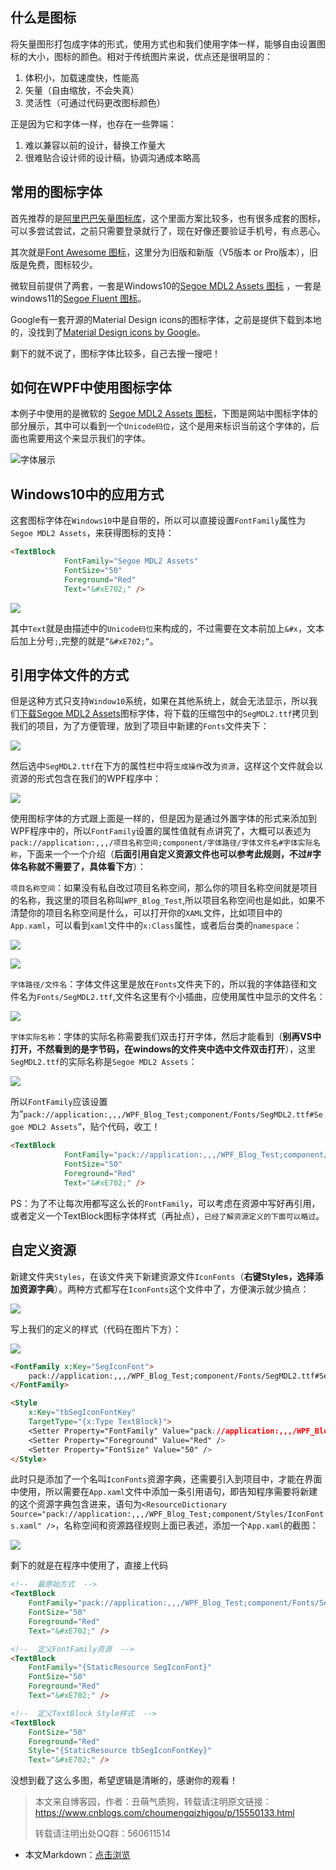 ## 什么是图标

将矢量图形打包成字体的形式，使用方式也和我们使用字体一样，能够自由设置图标的大小，图标的颜色。相对于传统图片来说，优点还是很明显的：

1. 体积小，加载速度快，性能高
2. 矢量（自由缩放，不会失真）
3. 灵活性（可通过代码更改图标颜色）

正是因为它和字体一样，也存在一些弊端：

1. 难以兼容以前的设计，替换工作量大
2. 很难贴合设计师的设计稿，协调沟通成本略高

## 常用的图标字体

首先推荐的是[阿里巴巴矢量图标库](https://www.iconfont.cn/)，这个里面方案比较多，也有很多成套的图标，可以多尝试尝试，之前只需要登录就行了，现在好像还要验证手机号，有点恶心。

其次就是[Font Awesome 图标](http://www.fontawesome.com.cn/)，这里分为旧版和新版（V5版本 or Pro版本），旧版是免费，图标较少。

微软目前提供了两套，一套是Windows10的[Segoe MDL2 Assets 图标](https://docs.microsoft.com/zh-cn/windows/apps/design/style/segoe-ui-symbol-font) ，一套是windows11的[Segoe Fluent 图标](https://docs.microsoft.com/zh-cn/windows/apps/design/style/segoe-fluent-icons-font)。

Google有一套开源的Material Design icons的图标字体，之前是提供下载到本地的，没找到了[Material Design icons by Google](https://github.com/google/material-design-icons)。

剩下的就不说了，图标字体比较多，自己去搜一搜吧！

## 如何在WPF中使用图标字体

本例子中使用的是微软的 [Segoe MDL2 Assets 图标](https://aka.ms/SegoeFonts)，下图是网站中图标字体的部分展示，其中可以看到一个`Unicode码位`，这个是用来标识当前这个字体的，后面也需要用这个来显示我们的字体。

![字体展示](https://lequ.co/2021/12/2701.png)

## Windows10中的应用方式

这套图标字体在`Windows10`中是自带的，所以可以直接设置`FontFamily`属性为`Segoe MDL2 Assets`，来获得图标的支持：

```html
<TextBlock
            FontFamily="Segoe MDL2 Assets"
            FontSize="50"
            Foreground="Red"
            Text="&#xE702;" />
```

![](https://lequ.co/2021/12/2702.png)

其中`Text`就是由描述中的`Unicode码位`来构成的，不过需要在文本前加上`&#x`，文本后加上分号`;`,完整的就是`”&#xE702;“`。

## 引用字体文件的方式

但是这种方式只支持`Window10`系统，如果在其他系统上，就会无法显示，所以我们[下载Segoe MDL2 Assets](https://aka.ms/SegoeFonts)图标字体，将下载的压缩包中的`SegMDL2.ttf`拷贝到我们的项目，为了方便管理，放到了项目中新建的`Fonts`文件夹下：

![](https://lequ.co/2021/12/2703.png)

然后选中`SegMDL2.ttf`在下方的属性栏中将`生成操作`改为`资源`，这样这个文件就会以资源的形式包含在我们的WPF程序中：

![](https://lequ.co/2021/12/2704.png)

使用图标字体的方式跟上面是一样的，但是因为是通过外置字体的形式来添加到WPF程序中的，所以`FontFamily`设置的属性值就有点讲究了，大概可以表述为`pack://application:,,,/项目名称空间;component/字体路径/字体文件名#字体实际名称`，下面来一个一个介绍（**后面引用自定义资源文件也可以参考此规则，不过#字体名称就不需要了，具体看下方**）：

`项目名称空间`：如果没有私自改过项目名称空间，那么你的项目名称空间就是项目的名称，我这里的项目名称叫`WPF_Blog_Test`,所以项目名称空间也是如此，如果不清楚你的项目名称空间是什么，可以打开你的`XAML`文件，比如项目中的`App.xaml`，可以看到`xaml`文件中的`x:Class`属性，或者后台类的`namespace`：

![](https://lequ.co/2021/12/2705.png)

![](https://lequ.co/2021/12/2706.png)

`字体路径/文件名`：字体文件这里是放在`Fonts`文件夹下的，所以我的字体路径和文件名为`Fonts/SegMDL2.ttf`,文件名这里有个小插曲，应使用属性中显示的文件名：

![](https://lequ.co/2021/12/2707.png)

`字体实际名称`：字体的实际名称需要我们双击打开字体，然后才能看到（**别再VS中打开，不然看到的是字节码，在windows的文件夹中选中文件双击打开**），这里`SegMDL2.ttf`的实际名称是`Segoe MDL2 Assets`：

![](https://lequ.co/2021/12/2708.png)

所以`FontFamily`应该设置为”`pack://application:,,,/WPF_Blog_Test;component/Fonts/SegMDL2.ttf#Segoe MDL2 Assets`“，贴个代码，收工！

```html
<TextBlock
            FontFamily="pack://application:,,,/WPF_Blog_Test;component/Fonts/SegMDL2.ttf#Segoe MDL2 Assets"
            FontSize="50"
            Foreground="Red"
            Text="&#xE702;" />
```

​ PS：为了不让每次用都写这么长的`FontFamily`，可以考虑在资源中写好再引用，或者定义一个TextBlock图标字体样式（再扯点），`已经了解资源定义的下面可以略过`。

## 自定义资源

新建文件夹`Styles`，在该文件夹下新建资源文件`IconFonts`（**右键Styles，选择添加资源字典**）。两种方式都写在`IconFonts`这个文件中了，方便演示就少搞点：

![](https://lequ.co/2021/12/2709.png)

写上我们的定义的样式（代码在图片下方）：

![](https://lequ.co/2021/12/2710.png)

```html
<FontFamily x:Key="SegIconFont">
	pack://application:,,,/WPF_Blog_Test;component/Fonts/SegMDL2.ttf#Segoe MDL2 Assets
</FontFamily>

<Style
	x:Key="tbSegIconFontKey"
	TargetType="{x:Type TextBlock}">
	<Setter Property="FontFamily" Value="pack://application:,,,/WPF_Blog_Test;component/Fonts/SegMDL2.ttf#Segoe MDL2 Assets" />
	<Setter Property="Foreground" Value="Red" />
	<Setter Property="FontSize" Value="50" />
</Style>
```

此时只是添加了一个名叫`IconFonts`资源字典，还需要引入到项目中，才能在界面中使用，所以需要在`App.xaml`文件中添加一条引用语句，即告知程序需要将新建的这个资源字典包含进来，语句为`<ResourceDictionary Source="pack://application:,,,/WPF_Blog_Test;component/Styles/IconFonts.xaml" />`，名称空间和资源路径规则上面已表述，添加一个`App.xaml`的截图：

![](https://lequ.co/2021/12/2711.png)

剩下的就是在程序中使用了，直接上代码

```html
<!--  最原始方式  -->
<TextBlock
	FontFamily="pack://application:,,,/WPF_Blog_Test;component/Fonts/SegMDL2.ttf#Segoe MDL2 Assets"
	FontSize="50"
	Foreground="Red"
	Text="&#xE702;" />

<!--  定义FontFamily资源  -->
<TextBlock
	FontFamily="{StaticResource SegIconFont}"
	FontSize="50"
	Foreground="Red"
	Text="&#xE702;" />

<!--  定义TextBlock Style样式  -->
<TextBlock
	FontSize="50"
	Foreground="Red"
	Style="{StaticResource tbSegIconFontKey}"
	Text="&#xE702;" />
```

没想到截了这么多图，希望逻辑是清晰的，感谢你的观看！

>本文来自博客园，作者：丑萌气质狗，转载请注明原文链接：https://www.cnblogs.com/choumengqizhigou/p/15550133.html
>
>转载请注明出处QQ群：560611514

- 本文Markdown：[点击浏览](https://github.com/dotnet9/Assets.Dotnet9/blob/main/2021/12/2021-12-20_01.md)